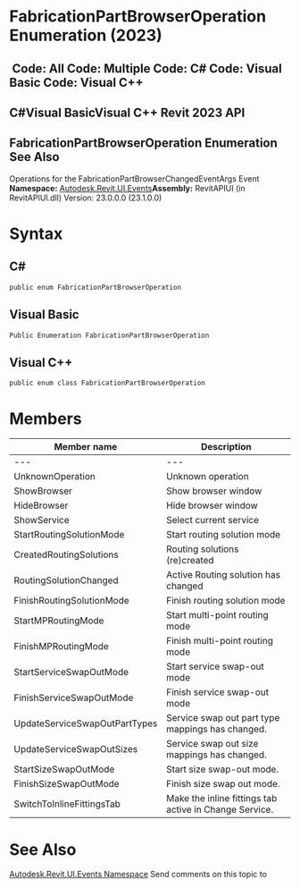 # FabricationPartBrowserOperation Enumeration (2023)

﻿
 Code: All Code: Multiple Code: C# Code: Visual Basic Code: Visual C++   
---  
C#Visual BasicVisual C++
Revit 2023 API  
---  
FabricationPartBrowserOperation Enumeration  
See Also  
---  
Operations for the FabricationPartBrowserChangedEventArgs Event 
**Namespace:** [Autodesk.Revit.UI.Events](21d3e79a-2484-60b0-b4c6-5cf65cd96039.md "Autodesk.Revit.UI.Events Namespace")**Assembly:** RevitAPIUI (in RevitAPIUI.dll) Version: 23.0.0.0 (23.1.0.0)
# Syntax
C#  
---  
```text
public enum FabricationPartBrowserOperation
```
  
Visual Basic  
---  
```text
Public Enumeration FabricationPartBrowserOperation
```
  
Visual C++  
---  
```text
public enum class FabricationPartBrowserOperation
```
  
# Members
| Member name | Description |
| --- | --- |
| --- | --- |
| UnknownOperation | Unknown operation |
| ShowBrowser | Show browser window |
| HideBrowser | Hide browser window |
| ShowService | Select current service |
| StartRoutingSolutionMode | Start routing solution mode |
| CreatedRoutingSolutions | Routing solutions (re)created |
| RoutingSolutionChanged | Active Routing solution has changed |
| FinishRoutingSolutionMode | Finish routing solution mode |
| StartMPRoutingMode | Start multi-point routing mode |
| FinishMPRoutingMode | Finish multi-point routing mode |
| StartServiceSwapOutMode | Start service swap-out mode |
| FinishServiceSwapOutMode | Finish service swap-out mode |
| UpdateServiceSwapOutPartTypes | Service swap out part type mappings has changed. |
| UpdateServiceSwapOutSizes | Service swap out size mappings has changed. |
| StartSizeSwapOutMode | Start size swap-out mode. |
| FinishSizeSwapOutMode | Finish size swap out mode. |
| SwitchToInlineFittingsTab | Make the inline fittings tab active in Change Service. |

# See Also
[Autodesk.Revit.UI.Events Namespace](21d3e79a-2484-60b0-b4c6-5cf65cd96039.md "Autodesk.Revit.UI.Events Namespace")
Send comments on this topic to 